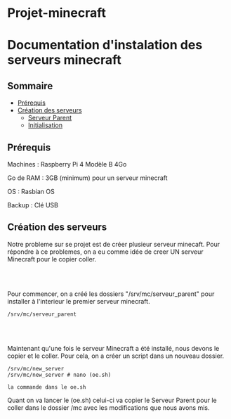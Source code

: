 # Projet-minecraft

# Documentation d'instalation des serveurs minecraft

## Sommaire

- [Prérequis](#p0)
- [Création des serveurs](#p1)
    - [Serveur Parent](#p1.1)
    - [Initialisation](#p1.2)

## Prérequis <a name="p0"></a>

Machines : Raspberry Pi 4 Modèle B 4Go

Go de RAM : 3GB (minimum) pour un serveur minecraft

OS : Rasbian OS

Backup : Clé USB

## Création des serveurs <a name="p1"></a>

Notre probleme sur se projet est de créer plusieur serveur minecaft. Pour répondre à ce problemes, on a eu comme idée de creer UN serveur Minecraft pour le copier coller.

<br></br>

Pour commencer, on a créé les dossiers "/srv/mc/serveur_parent" pour installer à l'interieur le premier serveur minecraft.
```
/srv/mc/serveur_parent
```
<br></br>

Maintenant qu'une fois le serveur Minecraft a été installé, nous devons le copier et le coller. Pour cela, on a créer un script dans un nouveau dossier.
```
/srv/mc/new_server
/srv/mc/new_server # nano (oe.sh)
```
```
la commande dans le oe.sh
```
Quant on va lancer le (oe.sh) celui-ci va copier le Serveur Parent pour le coller dans le dossier /mc avec les modifications que nous avons mis. 

<br></br>















 
